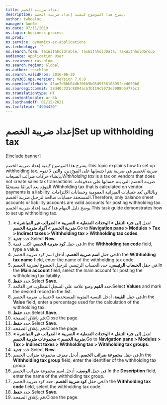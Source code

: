 ```yaml
---
title: إعداد ضريبة الخصم
description: يشرح هذا الموضوع كيفية إعداد ضريبة الخصم.
author: twheeloc
manager: AnnBe
ms.date: 07/11/2019
ms.topic: business-process
ms.prod: ''
ms.service: dynamics-ax-applications
ms.technology: ''
ms.search.form: TaxWithholdTable, TaxWithholdData, TaxWithholdGroup
audience: Application User
ms.reviewer: roschlom
ms.search.region: Global
ms.author: roschlom
ms.search.validFrom: 2016-06-30
ms.dyn365.ops.version: Version 7.0.0
ms.openlocfilehash: 45ae7d6bb04dbf06b9b05d9f5610895fced650b0
ms.sourcegitcommit: 38d40c331c8894acb7b119c5073e3088b54776c1
ms.translationtype: HT
ms.contentlocale: ar-SA
ms.lasthandoff: 01/15/2021
ms.locfileid: "4994430"
---
```

# <a name="set-up-withholding-tax"></a><span data-ttu-id="2389a-103">إعداد ضريبة الخصم</span><span class="sxs-lookup"><span data-stu-id="2389a-103">Set up withholding tax</span></span>

[!include [banner](../../includes/banner.md)]

<span data-ttu-id="2389a-104">يشرح هذا الموضوع كيفية إعداد ضريبة الخصم.</span><span class="sxs-lookup"><span data-stu-id="2389a-104">This topic explains how to set up withholding tax.</span></span> <span data-ttu-id="2389a-105">*ضريبة الخصم* هي ضريبة يتم احتسابها على المورّدين، والتي لا تقوم بإنشاء حركات ضرائب المبيعات.</span><span class="sxs-lookup"><span data-stu-id="2389a-105">*Withholding tax* is a tax on vendors that does not create sales tax transactions.</span></span> <span data-ttu-id="2389a-106">ضريبة الخصم التي يتم حسابها على مدفوعات المورّد يعد التزامًا مستحقًا.</span><span class="sxs-lookup"><span data-stu-id="2389a-106">Withholding tax that is calculated on vendor payments is a liability.</span></span> <span data-ttu-id="2389a-107">وبالتالي تُعد حسابات الميزانية العمومية وحسابات الالتزامات المستحقة حسابات صالحة لترحيل ضريبة الخصم.</span><span class="sxs-lookup"><span data-stu-id="2389a-107">Therefore, only balance sheet accounts or liability accounts are valid accounts for posting withholding tax.</span></span> <span data-ttu-id="2389a-108">يوضح دليل المهام هذا كيفية إعداد ضريبة الخصم.</span><span class="sxs-lookup"><span data-stu-id="2389a-108">This task guide demonstrates how to set up withholding tax.</span></span>

1. <span data-ttu-id="2389a-109">انتقل إلى **جزء التنقل > الوحدات النمطية > الضريبة > الضرائب غير المباشرة > ضريبة الخصم > أكواد ضريبة الخصم**.</span><span class="sxs-lookup"><span data-stu-id="2389a-109">Go to **Navigation pane > Modules > Tax > Indirect taxes > Withholding tax > Withholding tax codes**.</span></span>
2. <span data-ttu-id="2389a-110">حدد **جديد**.</span><span class="sxs-lookup"><span data-stu-id="2389a-110">Select **New**.</span></span>
3. <span data-ttu-id="2389a-111">في حقل **كود ضريبة الخصم**، اكتب قيمة.</span><span class="sxs-lookup"><span data-stu-id="2389a-111">In the **Withholding tax code** field, type a value.</span></span>
4. <span data-ttu-id="2389a-112">في حقل **اسم ضريبة الخصم**، أدخل اسم كود ضريبة الخصم.</span><span class="sxs-lookup"><span data-stu-id="2389a-112">In the **Withholding tax name** field, enter the name of the withholding tax code.</span></span>
5. <span data-ttu-id="2389a-113">في حقل **الحساب الرئيسي**، حدد الحساب الرئيسي لترحيل الخضوع لضريبة الخصم.</span><span class="sxs-lookup"><span data-stu-id="2389a-113">In the **Main account** field, select the main account for posting the withholding tax liability.</span></span>
6. <span data-ttu-id="2389a-114">حدد **حفظ**.</span><span class="sxs-lookup"><span data-stu-id="2389a-114">Select **Save**.</span></span>
7. <span data-ttu-id="2389a-115">حدد **القيم** وضع علامة على السجل المطلوب في القائمة.</span><span class="sxs-lookup"><span data-stu-id="2389a-115">Select **Values** and mark the desired record in the list.</span></span>
8. <span data-ttu-id="2389a-116">في حقل **القيمة**، أدخل النسبة المئوية المستخدمة لاحتساب ضريبة الخصم.</span><span class="sxs-lookup"><span data-stu-id="2389a-116">In the **Value** field, enter a percentage used for the calculation of the withholding tax.</span></span>
9. <span data-ttu-id="2389a-117">حدد **حفظ**.</span><span class="sxs-lookup"><span data-stu-id="2389a-117">Select **Save**.</span></span>
10. <span data-ttu-id="2389a-118">قم بإغلاق الصفحة.</span><span class="sxs-lookup"><span data-stu-id="2389a-118">Close the page.</span></span>
11. <span data-ttu-id="2389a-119">حدد **حفظ**.</span><span class="sxs-lookup"><span data-stu-id="2389a-119">Select **Save**.</span></span>
12. <span data-ttu-id="2389a-120">قم بإغلاق الصفحة.</span><span class="sxs-lookup"><span data-stu-id="2389a-120">Close the page.</span></span>
13. <span data-ttu-id="2389a-121">انتقل إلى **جزء التنقل > الوحدات النمطية > الضريبة > الضرائب غير المباشرة > ضريبة الخصم > مجموعات ضريبة الخصم**.</span><span class="sxs-lookup"><span data-stu-id="2389a-121">Go to **Navigation pane > Modules > Tax > Indirect taxes > Withholding tax > Withholding tax groups**.</span></span>
14. <span data-ttu-id="2389a-122">حدد **جديد**.</span><span class="sxs-lookup"><span data-stu-id="2389a-122">Select **New**.</span></span>
15. <span data-ttu-id="2389a-123">في حقل **مجموعة ضرائب الخصم**، أدخل معرف مجموعة ضرائب الخصم.</span><span class="sxs-lookup"><span data-stu-id="2389a-123">In the **Withholding tax group** field, enter the identifier of the withholding tax group.</span></span>
16. <span data-ttu-id="2389a-124">في حقل **الوصف**، أدخل اسم مجموعة ضرائب الخصم.</span><span class="sxs-lookup"><span data-stu-id="2389a-124">In the **Description** field, enter the name of the withholding tax group.</span></span>
17. <span data-ttu-id="2389a-125">في حقل **كود ضريبة الخصم**، حدد كود ضريبة الخصم.</span><span class="sxs-lookup"><span data-stu-id="2389a-125">In the **Withholding tax code** field, select the withholding tax code.</span></span>
18. <span data-ttu-id="2389a-126">حدد **حفظ**.</span><span class="sxs-lookup"><span data-stu-id="2389a-126">Select **Save**.</span></span>
19. <span data-ttu-id="2389a-127">قم بإغلاق الصفحة.</span><span class="sxs-lookup"><span data-stu-id="2389a-127">Close the page.</span></span>

